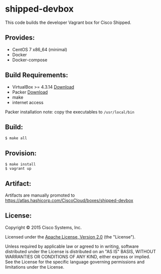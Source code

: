 # shipped-devbox
This code builds the developer Vagrant box for Cisco Shipped.

## Provides:
* CentOS 7 x86_64 (minimal)
* Docker
* Docker-compose

## Build Requirements:
* VirtualBox >= 4.3.14 [Download](https://www.virtualbox.org/wiki/Downloads)
* Packer [Download](https://www.packer.io/downloads.html)
* make
* internet access

Packer installation note: copy the executables to `/usr/local/bin`

## Build:
```
$ make all

```

## Provision:
```
$ make install
$ vagrant up
```

## Artifact:
Artifacts are manually promoted to https://atlas.hashicorp.com/CiscoCloud/boxes/shipped-devbox

## License:
Copyright © 2015 Cisco Systems, Inc.

Licensed under the [Apache License, Version 2.0](http://www.apache.org/licenses/LICENSE-2.0) (the "License").

Unless required by applicable law or agreed to in writing, software distributed under the License is distributed on an "AS IS" BASIS, WITHOUT WARRANTIES OR CONDITIONS OF ANY KIND, either express or implied. See the License for the specific language governing permissions and limitations under the License.
